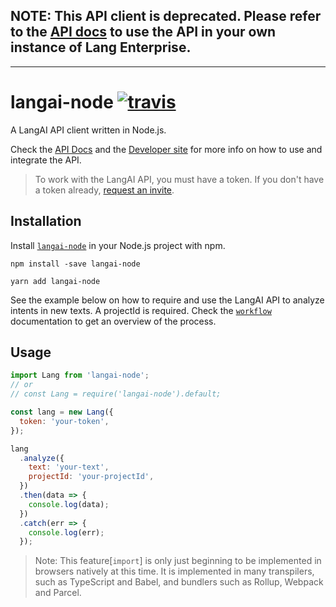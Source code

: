 ## NOTE: This API client is deprecated. Please refer to the [API docs](docs.lang.ai/) to use the API in your own instance of Lang Enterprise.

---

# langai-node [![travis](https://api.travis-ci.com/lang-ai/langai-node.svg?branch=master)](https://travis-ci.com/lang-ai/langai-node)

A LangAI API client written in Node.js.

Check the [API Docs](https://docs.lang.ai) and the [Developer site](https://lang.ai/developers) for more info on how to use and integrate the API.

> To work with the LangAI API, you must have a token. If you don't have a token already, [request an invite](https://lang.ai/developers).

## Installation

Install [`langai-node`](https://www.npmjs.com/package/langai-node) in your Node.js project with npm.

```
npm install -save langai-node
```

```
yarn add langai-node
```

See the example below on how to require and use the LangAI API to analyze intents in new texts. A projectId is required. Check the [`workflow`](https://docs.lang.ai/#workflow) documentation to get an overview of the process.

## Usage

```javascript
import Lang from 'langai-node';
// or
// const Lang = require('langai-node').default;

const lang = new Lang({
  token: 'your-token',
});

lang
  .analyze({
    text: 'your-text',
    projectId: 'your-projectId',
  })
  .then(data => {
    console.log(data);
  })
  .catch(err => {
    console.log(err);
  });
```

> Note: This feature[`import`] is only just beginning to be implemented in browsers natively at this time. It is implemented in many transpilers, such as TypeScript and Babel, and bundlers such as Rollup, Webpack and Parcel.
